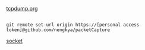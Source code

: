 [tcpdump.org](https://www.tcpdump.org/pcap.html)   
  
##
    git remote set-url origin https://[personal access token]@github.com/nengkya/packetCapture  
  
[socket](https://www.google.com/search?q=how+to+write+my+own+packet+capture+all+devices+in+c+programming+language&sca_esv=aac09e88d3bc5d88&authuser=0&hl=en&sxsrf=AHTn8zpL-yUVrXFa9fCi-eNkTI8ls_casA%3A1739026608323&source=hp&ei=sHCnZ--zEeXE4-EPn6bMkQo&iflsig=ACkRmUkAAAAAZ6d-wFts0oJk250Rpj63WQ1q3O4ogQJl&oq=&gs_lp=Egdnd3Mtd2l6IgAqAggAMgcQIxgnGOoCMgcQIxgnGOoCMgcQIxgnGOoCMgcQIxgnGOoCMgcQIxgnGOoCMgcQIxgnGOoCMgcQIxgnGOoCMgcQIxgnGOoCMgcQIxgnGOoCMgcQIxgnGOoCSIgPUABYAHABeACQAQCYAQCgAQCqAQC4AQHIAQCYAgGgAgWoAgqYAwXxBWIiL3BBnr5XkgcBMaAHAA&sclient=gws-wiz)
